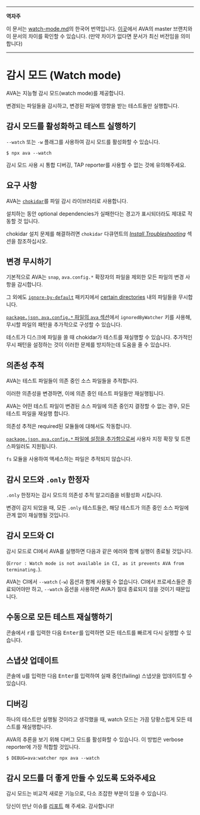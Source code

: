___
**역자주**

이 문서는 [watch-mode.md](https://github.com/avajs/ava/blob/main/docs/recipes/watch-mode.md)의 한국어 번역입니다. [이곳](https://github.com/avajs/ava/compare/71404c23302d825095659c70cb9a1b08251697ad...main#diff-0730bb7c2e8f9ea2438b52e419dd86c9)에서 AVA의 master 브랜치와 이 문서의 차이를 확인할 수 있습니다. (만약 차이가 없다면 문서가 최신 버전임을 의미합니다)
___

# 감시 모드 (Watch mode)

AVA는 지능형 감시 모드(watch mode)를 제공합니다.

변경되는 파일들을 감시하고, 변경된 파일에 영향을 받는 테스트들만 실행합니다.

## 감시 모드를 활성화하고 테스트 실행하기

`--watch` 또는 `-w` 플래그를 사용하여 감시 모드를 활성화할 수 있습니다.

```console
$ npx ava --watch
```

감시 모드 사용 시 통합 디버깅, TAP reporter를 사용할 수 없는 것에 유의해주세요.

## 요구 사항

AVA는 [`chokidar`]를 파일 감시 라이브러리로 사용합니다.

설치하는 동안 optional dependencies가 실패한다는 경고가 표시되더라도 제대로 작동할 것 입니다.

chokidar 설치 문제를 해결하려면 `chokidar` 다큐먼트의 *[Install Troubleshooting]* 섹션을 참조하십시오.

## 변경 무시하기

기본적으로 AVA는 `snap`, `ava.config.*` 확장자의 파일을 제외한 모든 파일의 변경 사항을 감시합니다.

그 외에도 [`ignore-by-default`] 패키지에서 [certain directories](https://github.com/novemberborn/ignore-by-default/blob/master/index.js) 내의 파일들을 무시합니다.

[`package.json`, `ava.config.*` 파일의 `ava` 섹션][config]에서 `ignoredByWatcher` 키를 사용해, 무시할 파일의 패턴을 추가적으로 구성할 수 있습니다.

테스트가 디스크에 파일을 쓸 때 chokidar가 테스트를 재실행할 수 있습니다. 추가적인 무시 패턴을 설정하는 것이 이러한 문제를 방지하는데 도움을 줄 수 있습니다.

## 의존성 추적

AVA는 테스트 파일들이 의존 중인 소스 파일들을 추적합니다.

이러한 의존성을 변경하면, 이에 의존 중인 테스트 파일들만 재실행됩니다.

AVA는 어떤 테스트 파일이 변경된 소스 파일에 의존 중인지 결정할 수 없는 경우, 모든 테스트 파일을 재실행 합니다.

의존성 추적은 required된 모듈들에 대해서도 작동합니다.

[`package.json`, `ava.config.*` 파일에 설정을 추가함으로써][config] 사용자 지정 확장 및 트랜스파일러도 지원됩니다.

`fs` 모듈을 사용하여 액세스하는 파일은 추적되지 않습니다.

## 감시 모드와 `.only` 한정자

`.only` 한정자는 감시 모드의 의존성 추적 알고리즘을 비활성화 시킵니다.

변경이 감지 되었을 때, 모든 `.only` 테스트들은, 해당 테스트가 의존 중인 소스 파일에 관계 없이 재실행될 것입니다.

## 감시 모드와 CI

감시 모드로 CI에서 AVA를 실행하면 다음과 같은 에러와 함께 실행이 종료될 것입니다.

(`Error : Watch mode is not available in CI, as it prevents AVA from terminating.`). 

AVA는 CI에서 `--watch` (`-w`) 옵션과 함께 사용될 수 없습니다. CI에서 프로세스들은 종료되어야만 하고, `--watch` 옵션을 사용하면 AVA가 절대 종료되지 않을 것이기 때문입니다.

## 수동으로 모든 테스트 재실행하기

콘솔에서 <kbd>r</kbd>를 입력한 다음 <kbd>Enter</kbd>를 입력하면 모든 테스트를 빠르게 다시 실행할 수 있습니다.

## 스냅샷 업데이트

콘솔에 <kbd>u</kbd>를 입력한 다음 <kbd>Enter</kbd>를 입력하여 실패 중인(failing) 스냅샷을 업데이트할 수 있습니다.

## 디버깅

하나의 테스트만 실행될 것이라고 생각했을 때, watch 모드는 가끔 당황스럽게 모든 테스트를 재실행합니다.

AVA의 추론을 보기 위해 디버그 모드를 활성화할 수 있습니다. 이 방법은 verbose reporter에 가장 적합할 것입니다.

```console
$ DEBUG=ava:watcher npx ava --watch
```

## 감시 모드를 더 좋게 만들 수 있도록 도와주세요

감시 모드는 비교적 새로운 기능으로, 다소 조잡한 부분이 있을 수 있습니다.

당신이 만난 이슈를 [리포트](https://github.com/avajs/ava/issues) 해 주세요. 감사합니다!

[`chokidar`]: https://github.com/paulmillr/chokidar
[Install Troubleshooting]: https://github.com/paulmillr/chokidar#install-troubleshooting
[`ignore-by-default`]: https://github.com/novemberborn/ignore-by-default
[`.only` modifier]: ../01-writing-tests.md#running-specific-tests
[config]: ../06-configuration.md
